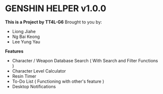 # **GENSHIN HELPER v1.0.0**

**This is a Project by TT4L-G6**
Brought to you by:
- Liong Jiahe
- Ng Bai Keong
- Lee Yung Yau

**Features**
- Character / Weapon Database Search ( With Search and Filter Functions )
- Character Level Calculator
- Resin Timer
- To-Do List ( Functioning with other's feature )
- Desktop Notifications
